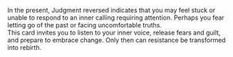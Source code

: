 In the present, Judgment reversed indicates that you may feel stuck or unable to respond to an inner calling requiring attention. Perhaps you fear letting go of the past or facing uncomfortable truths.  
This card invites you to listen to your inner voice, release fears and guilt, and prepare to embrace change. Only then can resistance be transformed into rebirth.
